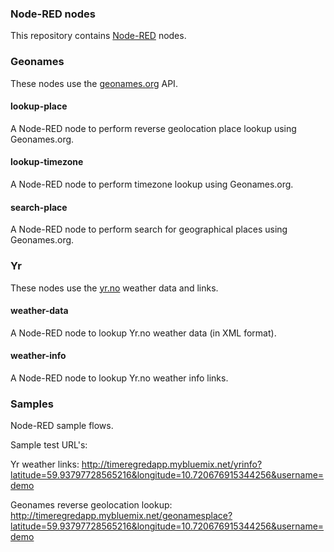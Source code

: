 <html><body>
<h3>Node-RED nodes</h3>

This repository contains <a target="_blank" href="http://nodered.org/" >Node-RED</a> nodes.

<h3>Geonames</h3>
These nodes use the <a target="_blank" href="http://geonames.org/" >geonames.org</a> API.

<h4>lookup-place</h4>
A Node-RED node to perform reverse geolocation place lookup using Geonames.org.

<h4>lookup-timezone</h4>
A Node-RED node to perform timezone lookup using Geonames.org.

<h4>search-place</h4>
A Node-RED node to perform search for geographical places using Geonames.org.

<h3>Yr</h3>
These nodes use the <a target="_blank" href="http://yr.no/" >yr.no</a> weather data and links.

<h4>weather-data</h4>
A Node-RED node to lookup Yr.no weather data (in XML format).

<h4>weather-info</h4>
A Node-RED node to lookup Yr.no weather info links.

<h3>Samples</h3>
Node-RED sample flows.

Sample test URL's:

<p>Yr weather links:
<a target="_blank" href="http://timeregredapp.mybluemix.net/yrinfo?latitude=59.93797728565216&longitude=10.720676915344256&username=demo">http://timeregredapp.mybluemix.net/yrinfo?latitude=59.93797728565216&longitude=10.720676915344256&username=demo</a>
</p>

<p> Geonames reverse geolocation lookup:
<a target="_blank" href="http://timeregredapp.mybluemix.net/geonamesplace?latitude=59.93797728565216&longitude=10.720676915344256&username=demo">http://timeregredapp.mybluemix.net/geonamesplace?latitude=59.93797728565216&longitude=10.720676915344256&username=demo</a>
</p>

</body></html>
